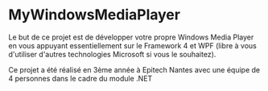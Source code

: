 # MyWindowsMediaPlayer
Le but de ce projet est de développer votre propre Windows Media Player en vous appuyant essentiellement sur le Framework 4 et WPF (libre à vous d'utiliser d'autres technologies Microsoft si vous le souhaitez).

Ce projet a été réalisé en 3ème année à Epitech Nantes avec une équipe de 4 personnes dans le cadre du module .NET
